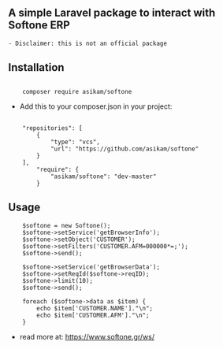 ## A simple Laravel package to interact with Softone ERP
    
    - Disclaimer: this is not an official package     

## Installation

##     
        composer require asikam/softone

- Add this to your composer.json in your project:

##
        "repositories": [
            {
                "type": "vcs",
                "url": "https://github.com/asikam/softone"
            }
        ],
            "require": {
                "asikam/softone": "dev-master"
            }

## Usage

        $softone = new Softone();
        $softone->setService('getBrowserInfo');
        $softone->setObject('CUSTOMER');
        $softone->setFilters('CUSTOMER.AFM=000000*=;');
        $softone->send();

        $softone->setService('getBrowserData');
        $softone->setReqId($softone->reqID);
        $softone->limit(10);
        $softone->send();

        foreach ($softone->data as $item) {
            echo $item['CUSTOMER.NAME']."\n";
            echo $item['CUSTOMER.AFM']."\n";
        }

- read more at: https://www.softone.gr/ws/
